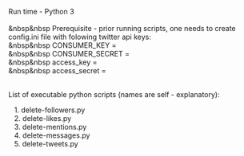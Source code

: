 Run time - Python 3<br /><br />
&nbsp&nbsp   Prerequisite - prior running scripts, one needs to create config.ini file with folowing twitter api keys:<br/>
&nbsp&nbsp   CONSUMER_KEY    = <YOUR VALUE GENERATED BT TWITTER GOES><br/>
&nbsp&nbsp   CONSUMER_SECRET = <YOUR VALUE GENERATED BT TWITTER GOES><br/>
&nbsp&nbsp   access_key      = <YOUR VALUE GENERATED BT TWITTER GOES><br/>
&nbsp&nbsp   access_secret   = <YOUR VALUE GENERATED BT TWITTER GOES><br/><br/>

List of executable python scripts (names are self - explanatory):<br />
<p>
&nbsp&nbsp   1. delete-followers.py<br />
&nbsp&nbsp   2. delete-likes.py<br />
&nbsp&nbsp   3. delete-mentions.py<br />
&nbsp&nbsp   4. delete-messages.py<br />
&nbsp&nbsp   5. delete-tweets.py
</p>

